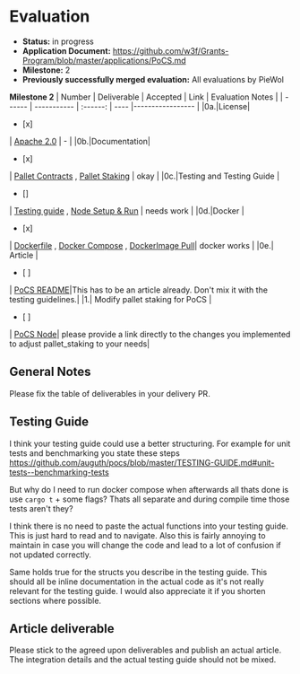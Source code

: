 # Evaluation


- **Status:** in progress
- **Application Document:** https://github.com/w3f/Grants-Program/blob/master/applications/PoCS.md
- **Milestone:** 2
- **Previously successfully merged evaluation:** All evaluations by PieWol


**Milestone 2**
| Number | Deliverable | Accepted | Link | Evaluation Notes |
| ------ | ----------- | :------: | ---- |----------------- |
|0a.|License| <ul><li>[x] </li></ul> | [Apache 2.0](https://github.com/auguth/pocs/blob/master/LICENSE) | - |
|0b.|Documentation| <ul><li>[x] </li></ul> | [Pallet Contracts](https://auguth.github.io/pocs/target/doc/pallet_contracts/) , [Pallet Staking](https://auguth.github.io/pocs/target/doc/pallet_staking/) | okay |
|0c.|Testing and Testing Guide | <ul><li>[] </li></ul> | [Testing guide](https://github.com/auguth/pocs/blob/master/TESTING-GUIDE.md) , [Node Setup & Run](https://github.com/auguth/pocs/blob/master/README.md#pocs-node-set-up) | needs work |
|0d.|Docker | <ul><li>[x] </li></ul> | [Dockerfile](https://github.com/auguth/pocs/blob/master/Dockerfile) , [Docker Compose](https://github.com/auguth/pocs/blob/master/docker-compose.yml) , [DockerImage Pull](https://github.com/auguth/pocs/blob/master/README.md#docker-pull)| docker works |
|0e.| Article | <ul><li>[ ] </li></ul> | [PoCS README](https://github.com/auguth/pocs/blob/master/README.md)|This has to be an article already. Don't mix it with the testing guidelines.|
|1.| Modify pallet staking for PoCS |<ul><li>[ ] </li></ul> | [PoCS Node](https://github.com/auguth/pocs/tree/master)| please provide a link directly to the changes you implemented to adjust pallet_staking to your needs|

## General Notes
Please fix the table of deliverables in your delivery PR.

## Testing Guide
I think your testing guide could use a better structuring.
For example for unit tests and benchmarking you state these steps 
https://github.com/auguth/pocs/blob/master/TESTING-GUIDE.md#unit-tests--benchmarking-tests

But why do I need to run docker compose when afterwards all thats done is use `cargo t` + some flags? Thats all separate and during compile time those tests aren't they?

I think there is no need to paste the actual functions into your testing guide. This is just hard to read and to navigate. Also this is fairly annoying to maintain in case you will change the code and lead to a lot of confusion if not updated correctly. 

Same holds true for the structs you describe in the testing guide. This should all be inline documentation in the actual code as it's not really relevant for the testing guide. I would also appreciate it if you shorten sections where possible. 

## Article deliverable
Please stick to the agreed upon deliverables and publish an actual article. The integration details and the actual testing guide should not be mixed. 

